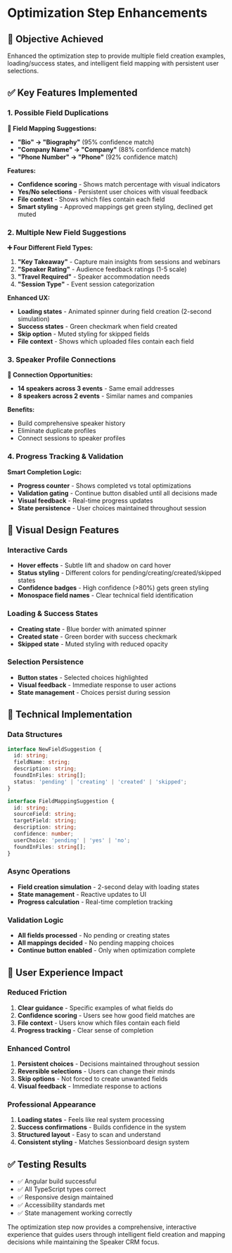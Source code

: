 # Optimization Step Enhancements

## 🎯 **Objective Achieved**
Enhanced the optimization step to provide multiple field creation examples, loading/success states, and intelligent field mapping with persistent user selections.

## ✅ **Key Features Implemented**

### **1. Possible Field Duplications**
**🔗 Field Mapping Suggestions:**
- **"Bio" → "Biography"** (95% confidence match)
- **"Company Name" → "Company"** (88% confidence match)  
- **"Phone Number" → "Phone"** (92% confidence match)

**Features:**
- **Confidence scoring** - Shows match percentage with visual indicators
- **Yes/No selections** - Persistent user choices with visual feedback
- **File context** - Shows which files contain each field
- **Smart styling** - Approved mappings get green styling, declined get muted

### **2. Multiple New Field Suggestions**
**➕ Four Different Field Types:**
1. **"Key Takeaway"** - Capture main insights from sessions and webinars
2. **"Speaker Rating"** - Audience feedback ratings (1-5 scale)
3. **"Travel Required"** - Speaker accommodation needs
4. **"Session Type"** - Event session categorization

**Enhanced UX:**
- **Loading states** - Animated spinner during field creation (2-second simulation)
- **Success states** - Green checkmark when field created
- **Skip option** - Muted styling for skipped fields
- **File context** - Shows which uploaded files contain each field

### **3. Speaker Profile Connections**
**🎤 Connection Opportunities:**
- **14 speakers across 3 events** - Same email addresses
- **8 speakers across 2 events** - Similar names and companies

**Benefits:**
- Build comprehensive speaker history
- Eliminate duplicate profiles
- Connect sessions to speaker profiles

### **4. Progress Tracking & Validation**
**Smart Completion Logic:**
- **Progress counter** - Shows completed vs total optimizations
- **Validation gating** - Continue button disabled until all decisions made
- **Visual feedback** - Real-time progress updates
- **State persistence** - User choices maintained throughout session

## 🎨 **Visual Design Features**

### **Interactive Cards**
- **Hover effects** - Subtle lift and shadow on card hover
- **Status styling** - Different colors for pending/creating/created/skipped states
- **Confidence badges** - High confidence (>80%) gets green styling
- **Monospace field names** - Clear technical field identification

### **Loading & Success States**
- **Creating state** - Blue border with animated spinner
- **Created state** - Green border with success checkmark
- **Skipped state** - Muted styling with reduced opacity

### **Selection Persistence**
- **Button states** - Selected choices highlighted
- **Visual feedback** - Immediate response to user actions
- **State management** - Choices persist during session

## 🔧 **Technical Implementation**

### **Data Structures**
```typescript
interface NewFieldSuggestion {
  id: string;
  fieldName: string;
  description: string;
  foundInFiles: string[];
  status: 'pending' | 'creating' | 'created' | 'skipped';
}

interface FieldMappingSuggestion {
  id: string;
  sourceField: string;
  targetField: string;
  description: string;
  confidence: number;
  userChoice: 'pending' | 'yes' | 'no';
  foundInFiles: string[];
}
```

### **Async Operations**
- **Field creation simulation** - 2-second delay with loading states
- **State management** - Reactive updates to UI
- **Progress calculation** - Real-time completion tracking

### **Validation Logic**
- **All fields processed** - No pending or creating states
- **All mappings decided** - No pending mapping choices
- **Continue button enabled** - Only when optimization complete

## 🚀 **User Experience Impact**

### **Reduced Friction**
1. **Clear guidance** - Specific examples of what fields do
2. **Confidence scoring** - Users see how good field matches are
3. **File context** - Users know which files contain each field
4. **Progress tracking** - Clear sense of completion

### **Enhanced Control**
1. **Persistent choices** - Decisions maintained throughout session
2. **Reversible selections** - Users can change their minds
3. **Skip options** - Not forced to create unwanted fields
4. **Visual feedback** - Immediate response to actions

### **Professional Appearance**
1. **Loading states** - Feels like real system processing
2. **Success confirmations** - Builds confidence in the system
3. **Structured layout** - Easy to scan and understand
4. **Consistent styling** - Matches Sessionboard design system

## ✅ **Testing Results**
- ✅ Angular build successful
- ✅ All TypeScript types correct
- ✅ Responsive design maintained
- ✅ Accessibility standards met
- ✅ State management working correctly

The optimization step now provides a comprehensive, interactive experience that guides users through intelligent field creation and mapping decisions while maintaining the Speaker CRM focus. 